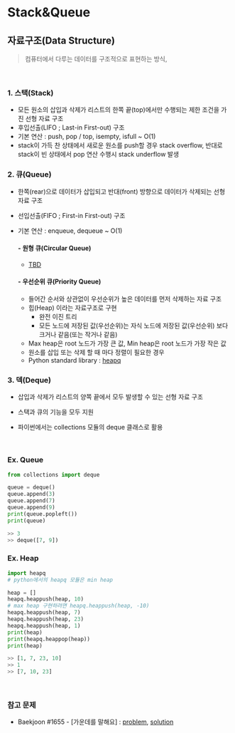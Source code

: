 # Stack&Queue

## 자료구조(Data Structure)

> 컴퓨터에서 다루는 데이터를 구조적으로 표현하는 방식, 

<br>

### 1. 스택(Stack)

- 모든 원소의 삽입과 삭제가 리스트의 한쪽 끝(top)에서만 수행되는 제한 조건을 가진 선형 자료 구조
- 후입선출(LIFO ; Last-in First-out) 구조
- 기본 연산 : push, pop / top, isempty, isfull ~ O(1)
- stack이 가득 찬 상태에서 새로운 원소를 push할 경우 stack overflow, 반대로 stack이 빈 상태에서 pop 연산 수행시 stack underflow 발생

### 2. 큐(Queue)

- 한쪽(rear)으로 데이터가 삽입되고 반대(front) 방향으로 데이터가 삭제되는 선형 자료 구조

- 선입선출(FIFO ; First-in First-out) 구조

- 기본 연산 : enqueue, dequeue ~ O(1)

  #### - 원형 큐(Circular Queue)

  - <u>TBD</u>

  #### - 우선순위 큐(Priority Queue)

  - 들어간 순서와 상관없이 우선순위가 높은 데이터를 먼저 삭제하는 자료 구조
  - 힙(Heap) 이라는 자료구조로 구현
    - 완전 이진 트리
    - 모든 노드에 저장된 값(우선순위)는 자식 노드에 저장된 값(우선순위) 보다 크거나 같음(또는 작거나 같음)
  - Max heap은 root 노드가 가장 큰 값, Min heap은 root 노드가 가장 작은 값
  - 원소를 삽입 또는 삭제 할 때 마다 정렬이 필요한 경우
  - Python standard library : [heapq](https://docs.python.org/ko/3/library/heapq.html)

### 3. 덱(Deque)

- 삽입과 삭제가 리스트의 양쪽 끝에서 모두 발생할 수 있는 선형 자료 구조
- 스택과 큐의 기능을 모두 지원

- 파이썬에서는 collections 모듈의 deque 클래스로 활용

<br>

### Ex. Queue

```python
from collections import deque

queue = deque()
queue.append(3)
queue.append(7)
queue.append(9)
print(queue.popleft())
print(queue)

>> 3
>> deque([7, 9])
```

### Ex. Heap

```python
import heapq
# python에서의 heapq 모듈은 min heap

heap = []
heapq.heappush(heap, 10)
# max heap 구현하려면 heapq.heappush(heap, -10)
heapq.heappush(heap, 7)
heapq.heappush(heap, 23)
heapq.heappush(heap, 1)
print(heap)
print(heapq.heappop(heap))
print(heap)

>> [1, 7, 23, 10]
>> 1
>> [7, 10, 23]
```

<br>

### 참고 문제

- Baekjoon #1655 - [가운데를 말해요] : [problem](https://www.acmicpc.net/problem/1655), [solution]()

